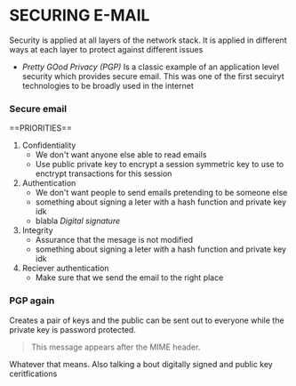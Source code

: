 # SECURING E-MAIL
Security is applied at all layers of the network stack. It is applied in different ways at each layer to protect against different issues
- *Pretty GOod Privacy (PGP)* Is a classic example of an application level security which provides secure email. This was one of the first secuiryt technologies to be broadly used in the internet
### Secure email
==PRIORITIES==
1. Confidentiality
	- We don't want anyone else able to read emails
	- Use public private key to encrypt a session symmetric key to use to enctrypt transactions for this session
2. Authentication
	- We don't want people to send emails pretending to be someone else
	- something about signing a leter with a hash function and private key idk
	- blabla *Digital signature*
3. Integrity
	- Assurance that the mesage is not modified 
	- something about signing a leter with a hash function and private key idk
4. Reciever authentication
	- Make sure that we send the email to the right place
### PGP again
Creates a pair of keys and the public can be  sent out to everyone while the private key is password protected.
> This message appears after the MIME header.

Whatever that means.
Also talking a bout digitally signed and public key ceritfications 

